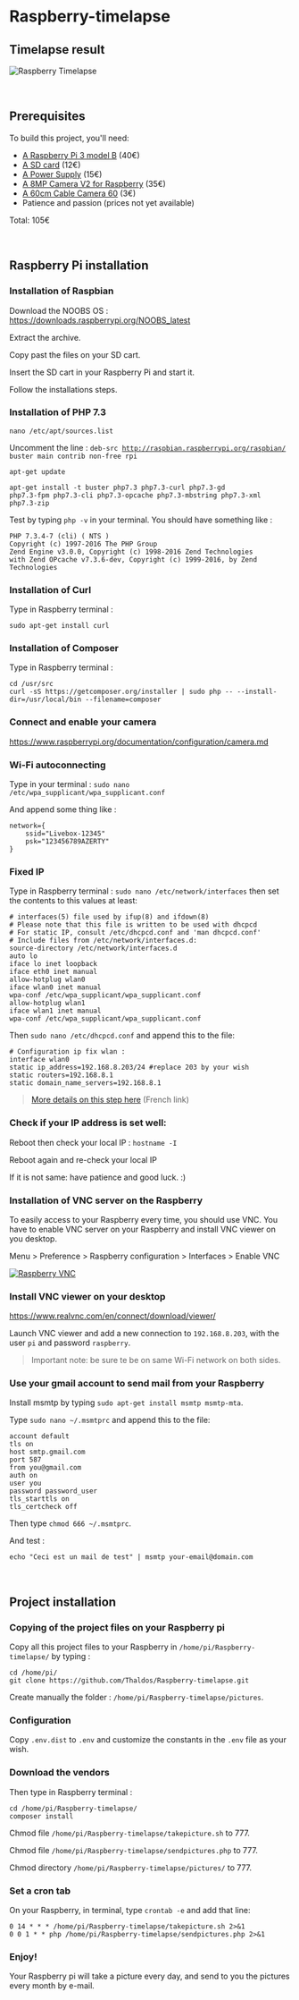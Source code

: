 # Raspberry-timelapse
## Timelapse result

![Raspberry Timelapse](timelapse.gif)

<br>

## Prerequisites
To build this project, you'll need:
* [A Raspberry Pi 3 model B](https://www.adafruit.com/product/3055) (40€)
* [A SD card](http://boutique.semageek.com/fr/773-micro-sd-16-gb-avec-adaptater-sd-et-os-noobs.html) (12€)
* [A Power Supply](http://boutique.semageek.com/fr/723-alimentation-raspberry-pi3-5v-25a-micro-usb.html) (15€)
* [A 8MP Camera V2 for Raspberry](http://boutique.semageek.com/fr/781-module-camera-8mp-v2-pour-raspberry-pi.html) (35€)
* [A 60cm Cable Camera 60](http://boutique.semageek.com/fr/365-cable-flex-610mm-pour-camera-raspberry-pi.html) (3€)
* Patience and passion (prices not yet available)

Total: 105€

<br>

## Raspberry Pi installation
### Installation of Raspbian
Download the NOOBS OS : https://downloads.raspberrypi.org/NOOBS_latest

Extract the archive.

Copy past the files on your SD cart.

Insert the SD cart in your Raspberry Pi and start it.

Follow the installations steps.

### Installation of PHP 7.3
<code>nano /etc/apt/sources.list</code> 

Uncomment the line : 
<code>deb-src http://raspbian.raspberrypi.org/raspbian/ buster main contrib non-free rpi</code> 

<code>apt-get update</code> 

<code>apt-get install -t buster php7.3 php7.3-curl php7.3-gd php7.3-fpm php7.3-cli php7.3-opcache php7.3-mbstring php7.3-xml php7.3-zip</code> 

Test by typing <code>php -v</code> in your terminal. You should have something like :

```
PHP 7.3.4-7 (cli) ( NTS )  
Copyright (c) 1997-2016 The PHP Group  
Zend Engine v3.0.0, Copyright (c) 1998-2016 Zend Technologies  
with Zend OPcache v7.3.6-dev, Copyright (c) 1999-2016, by Zend Technologies
```

### Installation of Curl
Type in Raspberry terminal :

```
sudo apt-get install curl
```

### Installation of Composer
Type in Raspberry terminal :

```
cd /usr/src  
curl -sS https://getcomposer.org/installer | sudo php -- --install-dir=/usr/local/bin --filename=composer
```

### Connect and enable your camera
https://www.raspberrypi.org/documentation/configuration/camera.md

### Wi-Fi autoconnecting
Type in your terminal :
<code>sudo nano /etc/wpa_supplicant/wpa_supplicant.conf</code>
 
 And append some thing like :
 
```
network={  
    ssid="Livebox-12345"  
    psk="123456789AZERTY"  
}
```

### Fixed IP
Type in Raspberry terminal :
`sudo nano /etc/network/interfaces` then set the contents to this values at least:
```
# interfaces(5) file used by ifup(8) and ifdown(8)
# Please note that this file is written to be used with dhcpcd
# For static IP, consult /etc/dhcpcd.conf and 'man dhcpcd.conf'
# Include files from /etc/network/interfaces.d:
source-directory /etc/network/interfaces.d
auto lo
iface lo inet loopback
iface eth0 inet manual
allow-hotplug wlan0
iface wlan0 inet manual
wpa-conf /etc/wpa_supplicant/wpa_supplicant.conf
allow-hotplug wlan1
iface wlan1 inet manual
wpa-conf /etc/wpa_supplicant/wpa_supplicant.conf
```

Then `sudo nano /etc/dhcpcd.conf` and append this to the file:
```
# Configuration ip fix wlan :
interface wlan0
static ip_address=192.168.8.203/24 #replace 203 by your wish
static routers=192.168.8.1
static domain_name_servers=192.168.8.1
```
> [More details on this step here](http://limen-arcanum.fr/2016/03/raspberry-3-et-ip-fixe-en-wifi/) (French link)


### Check if your IP address is set well:
Reboot then check your local IP : `hostname -I`

Reboot again and re-check your local IP

If it is not same: have patience and good luck. :)



### Installation of VNC server on the Raspberry
To easily access to your Raspberry every time, you should use VNC. You have to enable VNC server on your Raspberry and install VNC viewer on you desktop.

Menu > Preference > Raspberry configuration > Interfaces > Enable VNC


[![Raspberry VNC](https://image.ibb.co/cMPMny/raspberry_vnc.jpg)](https://image.ibb.co/cMPMny/raspberry_vnc.jpg)

### Install VNC viewer on your desktop
https://www.realvnc.com/en/connect/download/viewer/

Launch VNC viewer and add a new connection to `192.168.8.203`, with the user `pi` and password `raspberry`.

> Important note: be sure te be on same Wi-Fi network on both sides.

### Use your gmail account to send mail from your Raspberry
Install msmtp by typing `sudo apt-get install msmtp msmtp-mta`.

Type `sudo nano ~/.msmtprc` and append this to the file:
```
account default
tls on
host smtp.gmail.com
port 587
from you@gmail.com
auth on
user you
password password_user
tls_starttls on
tls_certcheck off
```

Then type `chmod 666 ~/.msmtprc`.

And test :
```
echo "Ceci est un mail de test" | msmtp your-email@domain.com
```

<br>

## Project installation
### Copying of the project files on your Raspberry pi
Copy all this project files to your Raspberry in `/home/pi/Raspberry-timelapse/` by typing :
```
cd /home/pi/
git clone https://github.com/Thaldos/Raspberry-timelapse.git
```
Create manually the folder : `/home/pi/Raspberry-timelapse/pictures`.

### Configuration
Copy `.env.dist` to `.env` and customize the constants in the `.env` file as your wish.

### Download the vendors 
Then type in Raspberry terminal :

```
cd /home/pi/Raspberry-timelapse/ 
composer install
```

Chmod file `/home/pi/Raspberry-timelapse/takepicture.sh` to 777.

Chmod file `/home/pi/Raspberry-timelapse/sendpictures.php` to 777.

Chmod directory `/home/pi/Raspberry-timelapse/pictures/` to 777.

### Set a cron tab
On your Raspberry, in terminal, type `crontab -e` and add that line:
```
0 14 * * * /home/pi/Raspberry-timelapse/takepicture.sh 2>&1
0 0 1 * * php /home/pi/Raspberry-timelapse/sendpictures.php 2>&1
```

### Enjoy!
Your Raspberry pi will take a picture every day, and send to you the pictures every month by e-mail.
